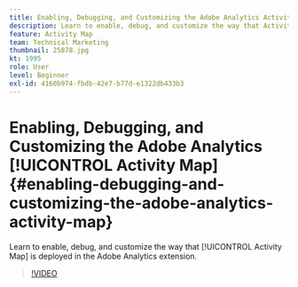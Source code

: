 ```yaml
---
title: Enabling, Debugging, and Customizing the Adobe Analytics Activity Map
description: Learn to enable, debug, and customize the way that Activity Map is deployed in the Adobe Analytics extension.
feature: Activity Map
team: Technical Marketing
thumbnail: 25878.jpg
kt: 1995
role: User
level: Beginner
exl-id: 4160b974-fbdb-42e7-b77d-e1322db433b3
---
```

# Enabling, Debugging, and Customizing the Adobe Analytics [!UICONTROL Activity Map] {#enabling-debugging-and-customizing-the-adobe-analytics-activity-map}

Learn to enable, debug, and customize the way that [!UICONTROL Activity Map] is deployed in the Adobe Analytics extension.

>[!VIDEO](https://video.tv.adobe.com/v/25878?quality=12&learn=on)
